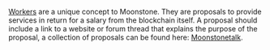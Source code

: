 [Workers](introduction/workers) are a unique concept to Moonstone. They are proposals to provide services in return for a salary from the blockchain itself. A proposal should include a link to a website or forum thread that explains the purpose of the proposal, a collection of proposals can be found here: [Moonstonetalk](https://moonstonetalk.org/index.php/board,103.0.html).